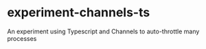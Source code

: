 # experiment-channels-ts
An experiment using Typescript and Channels to auto-throttle many processes

